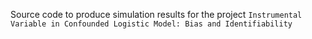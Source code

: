 Source code to produce simulation results for the project `Instrumental Variable in Confounded Logistic Model: Bias and Identifiability`
